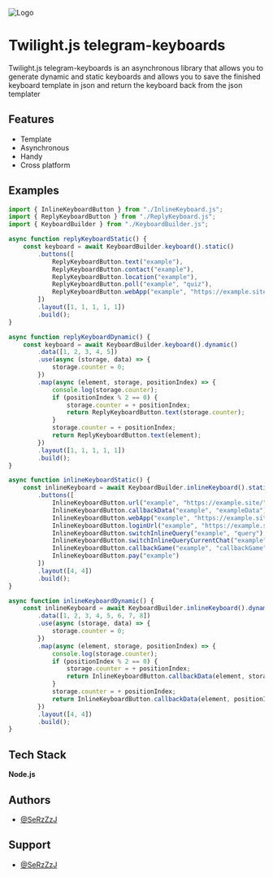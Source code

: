 
![Logo](https://user-images.githubusercontent.com/64698297/175831179-01c8beda-1c18-4f96-8a84-1452c58206f5.png)


# Twilight.js telegram-keyboards

Twilight.js telegram-keyboards is an asynchronous library that allows you to generate dynamic and static keyboards and allows you to save the finished keyboard template in json and return the keyboard back from the json templater


## Features

- Template
- Asynchronous
- Handy
- Cross platform


## Examples

```javascript
import { InlineKeyboardButton } from "./InlineKeyboard.js";
import { ReplyKeyboardButton } from "./ReplyKeyboard.js";
import { KeyboardBuilder } from "./KeyboardBuilder.js";

async function replyKeyboardStatic() {
    const keyboard = await KeyboardBuilder.keyboard().static()
        .buttons([
            ReplyKeyboardButton.text("example"),
            ReplyKeyboardButton.contact("example"),
            ReplyKeyboardButton.location("example"),
            ReplyKeyboardButton.poll("example", "quiz"),
            ReplyKeyboardButton.webApp("example", "https://example.site/")
        ])
        .layout([1, 1, 1, 1, 1])
        .build();
}

async function replyKeyboardDynamic() {
    const keyboard = await KeyboardBuilder.keyboard().dynamic()
        .data([1, 2, 3, 4, 5])
        .use(async (storage, data) => {
            storage.counter = 0;
        })
        .map(async (element, storage, positionIndex) => {
            console.log(storage.counter);
            if (positionIndex % 2 == 0) {
                storage.counter = + positionIndex;
                return ReplyKeyboardButton.text(storage.counter);
            }
            storage.counter = + positionIndex;
            return ReplyKeyboardButton.text(element);
        })
        .layout([1, 1, 1, 1, 1])
        .build();
}

async function inlineKeyboardStatic() {
    const inlineKeyboard = await KeyboardBuilder.inlineKeyboard().static()
        .buttons([
            InlineKeyboardButton.url("example", "https://example.site/"),
            InlineKeyboardButton.callbackData("example", "exampleData"),
            InlineKeyboardButton.webApp("example", "https://example.site/"),
            InlineKeyboardButton.loginUrl("example", "https://example.site/"),
            InlineKeyboardButton.switchInlineQuery("example", "query"),
            InlineKeyboardButton.switchInlineQueryCurrentChat("example", "query"),
            InlineKeyboardButton.callbackGame("example", "callbackGame"),
            InlineKeyboardButton.pay("example")
        ])
        .layout([4, 4])
        .build();
}

async function inlineKeyboardDynamic() {
    const inlineKeyboard = await KeyboardBuilder.inlineKeyboard().dynamic()
        .data([1, 2, 3, 4, 5, 6, 7, 8])
        .use(async (storage, data) => {
            storage.counter = 0;
        })
        .map(async (element, storage, positionIndex) => {
            console.log(storage.counter);
            if (positionIndex % 2 == 0) {
                storage.counter = + positionIndex;
                return InlineKeyboardButton.callbackData(element, storage.counter);
            }
            storage.counter = + positionIndex;
            return InlineKeyboardButton.callbackData(element, positionIndex);
        })
        .layout([4, 4])
        .build();
}
```


## Tech Stack

**Node.js**

## Authors

- [@SeRzZzJ](https://github.com/SeRzZzJ)


## Support

- [@SeRzZzJ](https://github.com/SeRzZzJ)

